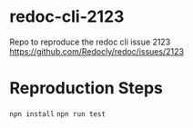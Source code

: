 # redoc-cli-2123
Repo to reproduce the redoc cli issue 2123
https://github.com/Redocly/redoc/issues/2123

# Reproduction Steps

`npn install`
`npn run test`
